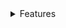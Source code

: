<details>
<summary>Features</summary>

1. If field is in error, make all borders red
1. theme select
1. Make custom fieldset and move help text below
1. Make field and non field format
1. Should we provide a default legend of (Date) or make that prop required?
1. TODO: onChange is not called with value prop is updated, only when inputs are updated. This is how the time input works as well. Planning to leave as is.
1. TODO: Fix issue with input values like 2000-3-04 in value prop being rendered as correct month, single digit month value should not render month
1. ✅ Figure out weirdness with year field. Enter 0000 then press backspace 4 times.
1. (Check this on mobile, iOS select didnt seem to shift focus from month select to input)
1. iOS seems to be buggy, not sure if there is a good fix for this, seems to be a known bug with iOS and programmatic focus shift
1. ### ✅ Month Keyboard Navigation
  1. ✅ Up arrow cycles value up, ends when the first month is reached
  1. ✅ Down arrow cycles value down, ends with the last month is reached
  1. ✅ Up/Down arrow cycling works if month select is empty
  1. ✅ Left Arrow
    1. ✅ If in `day-month-year` format, it moves to the day
  1. ✅ Right Arrow
    1. ✅ If in `month-day-year` format, it moves to the day
    1. ✅ If in `day-month-year` format, it moves to the year
  1. ✅ Backspace
    1. ✅ It clears the field
    1. ✅ If in `day-month-year` and the month value is empty, it moves to the day
1. ### ❌Day Keyboard Navigation
  1. ❌Focus into day, press up or down, then try and enter alpha keys. Should not allow alpha keys.
  1. ❌Clear field and then press up, should not return console error
  1. ❌Up/Down arrow cycling works if day input is empty
  1. ✅ Up arrow cycles value up with 0 padded values, resets to 01 after it passes 31
  1. ✅ Down arrow cycles value down, with 0 padded values, resets to 31 after it passes 01
  1. ✅ Left Arrow
    1. ✅ Allows moving the cursor within the input if there is a value
    1. ✅ If in `month-day-year` format and day value is empty or cursor is at start of input, it moves to the month
  1. ✅ Right Arrow
    1. ✅ Allows moving the cursor within the input if there is a value
    1. ✅ If in `month-day-year` format and day value is empty or cursor is at end of input, it moves to the year
    1. ✅ If in `day-month-year` format and day value is empty or cursor is at end of input, it moves to the month
  1. ✅ Backspace
    1. ✅ It clears the field
    1. ✅ If in `month-day-year` and the day value is empty, it moves to the month input
1. ### ❌Year Keyboard Navigation
  1. ❌Up/Down arrow cycling works if day input is empty
  1. ❌Focus into year, press up or down, then try and enter alpha keys. Should not allow alpha keys.
  1. ❌Clear field and then press up, should not return console error
  1. ✅ Up arrow cycles value up, resets to 1 after it passes 9999
  1. ✅ Down arrow cycles value down, resets to 9999 after it passes 1
  1. ✅ Left Arrow
    1. ✅ Allows moving the cursor within the input if there is a value
    1. ✅ If in `month-day-year` format and day value is empty or cursor is at start of input, it moves to the month
  1. ✅ Backspace
    1. ✅ It clears the field
    1. ✅ If in `month-day-year` and the year value is empty, it moves to the day input
    1. ✅ If in `day-month-year` and the year value is empty, it moves to the month input
1. ### Test form validation
  1. Required field
  1. Date before set date
  1. Valid date
  1. Syncs with app state
1. ### 0 handling
  1. 0000-00
  1. 0000-0
  1. 0000-00-00
  1. 0000-00-0
  1. 0000-0-00
1. ### Style control
  1. Add custom select style
  1. Add fieldset
  1. Style for locale difference
  1. ✅ terra-form-select and terra-form-input have different focus outlining styles (talked with Neil about this)
1. ### Accessibility
  1. Wire up error text to be read by form inputs
  1. Wire up help text to be read by form inputs
  1. Wire up legend text to be read by form inputs
  1. Test with JAWS
  1. Test with VoiceOver
  1. Test with iOS VoiceOVer
1. ✅ Update onChange args to (event, changedValue, isInvalid)
1. ✅ look into hidden field pattern similar to time input
1. ### Translations
  1. ✅ Add translations
  1. ✅ Month names
  1. ✅ Day, Month, Year placeholders
  1. ✅ Hard code month translations into select to interface with react-intl
1. ### Misc.
  1. ✅ Add onFocus and onBlur props
  1. ✅ handle people entering space (empty string in day and year fields)
    1. ✅ enter space in day field, then click off it, if it gets 0 padded, this shouldn't happen
  1. ✅ make display based of locale
  1. ✅ Select January, 31st, 2019. Change month to February. Should result in Invalid Date being returned in onChange callback
  1. ✅ Fixed: If user enters 0 then another number in the day field, e.g. 0 then 4, the day field does not move focus to the next input
  1. ✅ Fixed: Using onChange to set the internal date can lead to invalid or unexpected dates. e.g. moment("2004-2-31").format() is formatted as 2004-03-02 where adding a 0 to the month, moment("2004-02-31").format(); is correctly parsed as an invalid date.
  1. ✅ Focus should shift between inputs when you fill them.
    1. ✅ Focus shifts from month to day in month-day-year format
    1. ✅ Focus shifts from day to year in month-day-year format
    1. ✅ Focus shifts from month to year in day-month-year format
    1. ✅ Focus shifts from day to month in day-month-year format
    1. ✅ Look at how the time picker hour input works when you enter the number 1. This is how it should work in the day input if you enter 1, 2, or 3.
      1. ✅ On blur, pad these values if the length is equal to 1
  1. ✅ Select January. Type 1 in day input. Should stay as number 1.
    1. ✅ If user presses 4, it should update to 14 and focus should shift to next field.
    1. ✅ If user presses tab instead of 4, it should update to 01 and shift focus to next field
  <!-- Not consistent with time input
  1. Day value clears if you delete padded value.
    1. Enter 03 into the day input.
    1. Press backspace one time.
    1. Input should clear completely. -->

</details>